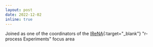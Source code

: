 ```yaml
---
layout: post
date: 2022-12-02
inline: true
---
```


Joined as one of the coordinators of the [IReNA](https://www.irenaweb.org/){:target="\_blank"} "r-process Experiments" focus area
